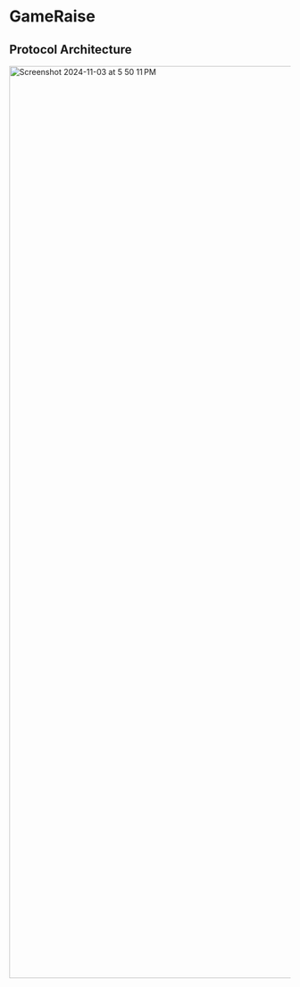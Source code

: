 
# GameRaise

## Protocol Architecture

<img width="1634" alt="Screenshot 2024-11-03 at 5 50 11 PM" src="https://github.com/user-attachments/assets/b5ac458f-cef5-4700-b8b3-09dfaa975de6">

